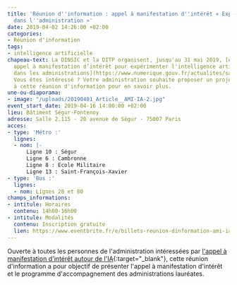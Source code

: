 ```yaml
---
title: 'Réunion d''information : appel à manifestation d''intérêt « Expérimenter l''IA
  dans l''administration »'
date: 2019-04-02 14:26:00 +02:00
categories:
- Réunion d'information
tags:
- intelligence artificielle
chapeau-text: La DINSIC et la DITP organisent, jusqu'au 31 mai 2019, [un deuxième
  appel à manifestation d’intérêt pour expérimenter l'intelligence artificielle (IA)
  dans les administrations](https://www.numerique.gouv.fr/actualites/saison-2-intelligence-artificielle-administrations-proposez-vos-projets-experimentations/){:target="_blank"}.
  Vous êtes intéressé ? Votre administration souhaite proposer un projet ? Participez
  à cette réunion d'information pour en savoir plus.
une-ou-diaporama:
- image: "/uploads/20190401_Article__AMI-IA-2.jpg"
event_start_date: 2019-04-16 14:00:00 +02:00
lieu: Bâtiment Ségur-Fontenoy
adresse: Salle 2.115 - 20 avenue de Ségur - 75007 Paris
acces:
- type: 'Métro :'
  lignes:
  - nom: |-
      Ligne 10 : Ségur
      Ligne 6 : Cambronne
      Ligne 8 : Ecole Militaire
      Ligne 13 : Saint-François-Xavier
- type: 'Bus :'
  lignes:
  - nom: Lignes 28 et 80
champs_informations:
- intitule: Horaires
  contenu: 14h00-16h00
- intitule: Modalités
  contenu: Inscription gratuite
  lien: https://www.eventbrite.fr/e/billets-reunion-dinformation-ami-ia-experimenter-lia-dans-ladministration-59687455787
---
```


Ouverte à toutes les personnes de l'administration intéressées par [l'appel à manifestation d'intérêt autour de l'IA](https://www.numerique.gouv.fr/actualites/saison-2-intelligence-artificielle-administrations-proposez-vos-projets-experimentations/){:target="_blank"}, cette réunion d'information a pour objectif de présenter l'appel à manifestation d'intérêt et le programme d'accompagnement des administrations lauréates.